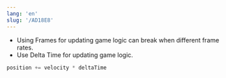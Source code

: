 ```yaml
---
lang: 'en'
slug: '/AD18E8'
---
```


- Using Frames for updating game logic can break when different frame rates.
- Use Delta Time for updating game logic.

```cpp
position += velocity * deltaTime
```

